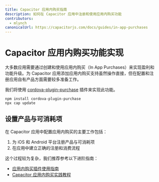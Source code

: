 ```yaml
---
title: Capacitor 应用内购买指南
description: 如何在 Capacitor 应用中注册和使用应用内购买功能
contributors:
  - mlynch
canonicalUrl: https://capacitorjs.com/docs/guides/in-app-purchases
---
```


# Capacitor 应用内购买功能实现

大多数应用需要通过创建和使用应用内购买（In App Purchases）来实现盈利和功能升级。为 Capacitor 应用添加应用内购买支持虽然操作直接，但在配置和注册应用自有产品方面需要较多准备工作。

我们将使用 [cordova-plugin-purchase](https://github.com/j3k0/cordova-plugin-purchase) 插件来实现此功能。

```shell
npm install cordova-plugin-purchase
npx cap update
```

## 设置产品与可消耗项

在 Capacitor 应用中配置应用内购买的主要工作包括：
1. 为 iOS 和 Android 平台注册产品与可消耗项
2. 在应用中建立正确的注册和消费流程

这个过程较为复杂，我们推荐参考以下进阶指南：

- [应用内购买插件使用指南](https://purchase.cordova.fovea.cc/)
- [Capacitor 应用内购买实践教程](https://devdactic.com/ionic-in-app-purchase-capacitor/)